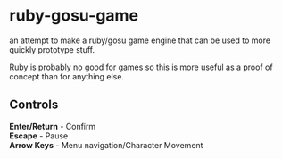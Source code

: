 # ruby-gosu-game
an attempt to make a ruby/gosu game engine that can be used to more quickly prototype stuff.

Ruby is probably no good for games so this is more useful as a proof of concept than for anything else.

<h2>Controls</h2>
<p>
<strong>Enter/Return</strong> - Confirm<br>
<strong>Escape</strong> - Pause<br>
<strong>Arrow Keys</strong> - Menu navigation/Character Movement<br>
</p>
